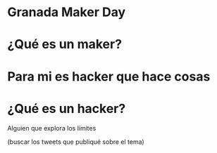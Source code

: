 # Granada Maker Day

# ¿Qué es un maker?

# Para mi es hacker que hace cosas

# ¿Qué es un hacker?

Alguien que explora los límites

(buscar los tweets que publiqué sobre el tema)
